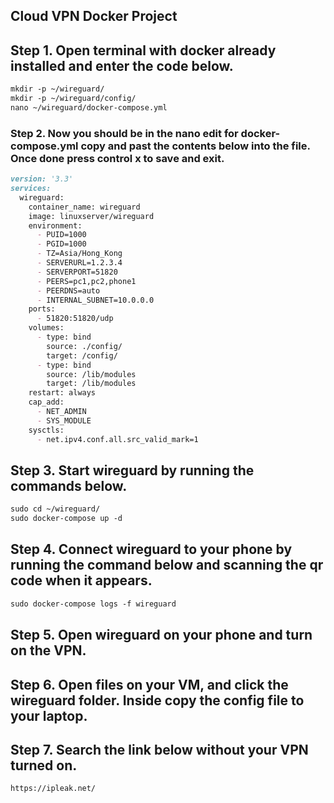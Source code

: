 ## Cloud VPN Docker Project

## Step 1. Open terminal with docker already installed and enter the code below. 
```markdown
mkdir -p ~/wireguard/
mkdir -p ~/wireguard/config/
nano ~/wireguard/docker-compose.yml
```
### Step 2. Now you should be in the nano edit for docker-compose.yml copy and past the contents below into the file. Once done press control x to save and exit.

```markdown
version: '3.3'
services:
  wireguard:
    container_name: wireguard
    image: linuxserver/wireguard
    environment:
      - PUID=1000
      - PGID=1000
      - TZ=Asia/Hong_Kong
      - SERVERURL=1.2.3.4
      - SERVERPORT=51820
      - PEERS=pc1,pc2,phone1
      - PEERDNS=auto
      - INTERNAL_SUBNET=10.0.0.0
    ports:
      - 51820:51820/udp
    volumes:
      - type: bind
        source: ./config/
        target: /config/
      - type: bind
        source: /lib/modules
        target: /lib/modules
    restart: always
    cap_add:
      - NET_ADMIN
      - SYS_MODULE
    sysctls:
      - net.ipv4.conf.all.src_valid_mark=1
```
## Step 3. Start wireguard by running the commands below. 
```markdown
sudo cd ~/wireguard/
sudo docker-compose up -d
```
## Step 4. Connect wireguard to your phone by running the command below and scanning the qr code when it appears.
```markdown
sudo docker-compose logs -f wireguard
```
## Step 5. Open wireguard on your phone and turn on the VPN.
## Step 6. Open files on your VM, and click the wireguard folder. Inside copy the config file to your laptop.
## Step 7. Search the link below without your VPN turned on.
```markdown
https://ipleak.net/
```

